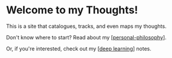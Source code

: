 # Welcome to my Thoughts!

This is a site that catalogues, tracks, and even maps my thoughts.

Don't know where to start? Read about my [[personal-philosophy]].

Or, if you're interested, check out my [[deep learning]] notes.

[//begin]: # "Autogenerated link references for markdown compatibility"
[personal-philosophy]: personal-philosophy "Personal Philosophy"
[deep learning]: deep-learning "Deep Learning"
[//end]: # "Autogenerated link references"
